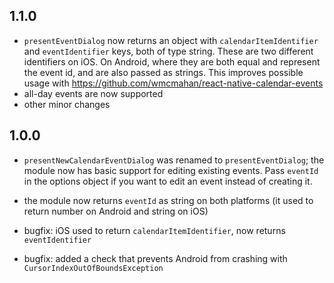 ## 1.1.0

* `presentEventDialog` now returns an object with `calendarItemIdentifier` and `eventIdentifier` keys, both of type string.
  These are two different identifiers on iOS. On Android, where they are both equal and represent the event id, and are also passed as strings. This improves possible usage with https://github.com/wmcmahan/react-native-calendar-events
* all-day events are now supported
* other minor changes

## 1.0.0

* `presentNewCalendarEventDialog` was renamed to `presentEventDialog`; the module now has basic support for editing existing events. Pass `eventId` in the options object if you want to edit an event instead of creating it.

* the module now returns `eventId` as string on both platforms (it used to return number on Android and string on iOS)

* bugfix: iOS used to return `calendarItemIdentifier`, now returns `eventIdentifier`

* bugfix: added a check that prevents Android from crashing with `CursorIndexOutOfBoundsException`
